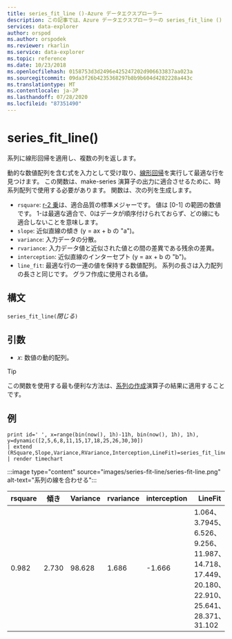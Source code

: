 ```yaml
---
title: series_fit_line ()-Azure データエクスプローラー
description: この記事では、Azure データエクスプローラーの series_fit_line () について説明します。
services: data-explorer
author: orspod
ms.author: orspodek
ms.reviewer: rkarlin
ms.service: data-explorer
ms.topic: reference
ms.date: 10/23/2018
ms.openlocfilehash: 0158753d3d2496e425247202d906633837aa023a
ms.sourcegitcommit: 09da3f26b4235368297b8b9b604d4282228a443c
ms.translationtype: MT
ms.contentlocale: ja-JP
ms.lasthandoff: 07/28/2020
ms.locfileid: "87351490"
---
```

# <a name="series_fit_line"></a>series_fit_line()

系列に線形回帰を適用し、複数の列を返します。  

動的な数値配列を含む式を入力として受け取り、[線形回帰](https://en.wikipedia.org/wiki/Line_fitting)を実行して最適な行を見つけます。 この関数は、make-series 演算子の出力に適合させるために、時系列配列で使用する必要があります。 関数は、次の列を生成します。
* `rsquare`: [r-2 乗](https://en.wikipedia.org/wiki/Coefficient_of_determination)は、適合品質の標準メジャーです。 値は [0-1] の範囲の数値です。 1-は最適な適合で、0はデータが順序付けられておらず、どの線にも適合しないことを意味します。 
* `slope`: 近似直線の傾き (y = ax + b の "a")。
* `variance`: 入力データの分散。
* `rvariance`: 入力データ値と近似された値との間の差異である残余の差異。
* `interception`: 近似直線のインターセプト (y = ax + b の "b")。
* `line_fit`: 最適な行の一連の値を保持する数値配列。 系列の長さは入力配列の長さと同じです。 グラフ作成に使用される値。

## <a name="syntax"></a>構文

`series_fit_line(`*閉じる*`)`

## <a name="arguments"></a>引数

* *x*: 数値の動的配列。

> [!TIP]
> この関数を使用する最も便利な方法は、[系列の作成](make-seriesoperator.md)演算子の結果に適用することです。

## <a name="examples"></a>例

<!-- csl: https://help.kusto.windows.net:443/Samples -->
```kusto
print id=' ', x=range(bin(now(), 1h)-11h, bin(now(), 1h), 1h), y=dynamic([2,5,6,8,11,15,17,18,25,26,30,30])
| extend (RSquare,Slope,Variance,RVariance,Interception,LineFit)=series_fit_line(y)
| render timechart
```

:::image type="content" source="images/series-fit-line/series-fit-line.png" alt-text="系列の線を合わせる":::

| rsquare | 傾き | Variance | rvariance | interception | LineFit                                                                                     |
|---------|-------|----------|-----------|--------------|---------------------------------------------------------------------------------------------|
| 0.982   | 2.730 | 98.628   | 1.686     | -1.666       | 1.064、3.7945、6.526、9.256、11.987、14.718、17.449、20.180、22.910、25.641、28.371、31.102 |
